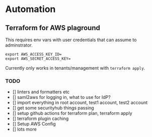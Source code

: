 # Automation

## Terraform for AWS plaground

This requires env vars with user credentials that can assume to adminstrator.

```
export AWS_ACCESS_KEY_ID=
export AWS_SECRET_ACCESS_KEY=
```

Currently only works in tenants/management with `terraform apply`.

### TODO

- [] linters and formatters etc
- [] saml2aws for logging in, what to use for IdP?
- [] import everything in root account, test1 account, test2 account
- [] get some securityhub things passing
- [] setup github actions for terraform plan, terraform apply
- [] terraform plugin caching
- [] Setup AWS Config
- [] lots more
